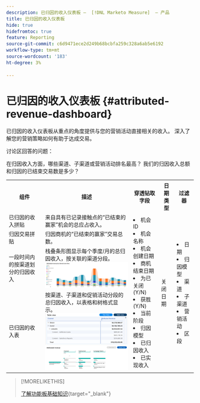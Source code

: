 ```yaml
---
description: 已归因的收入仪表板 —  [!DNL Marketo Measure]  — 产品
title: 已归因的收入仪表板
hide: true
hidefromtoc: true
feature: Reporting
source-git-commit: c6d9471ece2d249b68bcbfa259c328a6ab5e6192
workflow-type: tm+mt
source-wordcount: '183'
ht-degree: 3%

---
```


# 已归因的收入仪表板 {#attributed-revenue-dashboard}

已归因的收入仪表板从重点的角度提供与您的营销活动直接相关的收入。 深入了解您的营销策略如何有助于达成交易。

讨论区回答的问题：

在归因收入方面，哪些渠道、子渠道或营销活动排名最高？
我们的归因收入总额和归因的已结束交易数是多少？

<table style="table-layout:auto"> 
<tbody>
  <tr> 
   <th>组件</th> 
   <th>描述</th>
   <th>穿透钻取字段</th>
   <th>日期类型</th>
   <th>过滤器</th>
  </tr>
  <tr>
    <td>已归因的收入拼贴</td>
    <td>来自具有已记录接触点的“已结束的赢家”机会的总应占收入。</td>
    <td rowspan="6"><li>机会 ID</li>
<li>机会名称</li>
<li>机会创建日期</li>
<li>商机结束日期</li>
<li>为已关闭(Y/N)</li>
<li>获胜(Y/N)</li>
<li>当前阶段</li>
<li>归因模型</li>
<li>已归因收入</li>
<li>已实现收入</li></td>
    <td rowspan="6">关闭日期</td>
    <td rowspan="6"><li>日期</li>
<li>归因模型</li>
<li>渠道</li>
<li>子渠道</li>
<li>营销活动</li>
<li>区段</li></td>
  </tr>
  <tr>
    <td>归因交易拼贴</td>
    <td>归因商机的“已结束的赢家”交易总数。</td>
  </tr>
  <tr>
    <td>一段时间内的按渠道划分的归因收入</td>
    <td>栈叠条形图显示每个季度/月的总归因收入，按关联的渠道分段。
    <br/><img src="assets/attributed-revenue-dashboard-1.png" width="600"></td>
  </tr>
  <tr>
    <td>已归因的收入表</td>
    <td>按渠道、子渠道和促销活动分段的总归因收入，以表格和树格式显示。
    <br/><img src="assets/attributed-revenue-dashboard-2.png" width="600">
    <br/><img src="assets/attributed-revenue-dashboard-3.png" width="600"></td>
  </tr>
  </tr>
</tbody>
</table>

>[!MORELIKETHIS]
>
>[了解功能板基础知识](/help/marketo-measure-discover-ui/dashboards/discover-dashboard-basics.md){target="_blank"}
